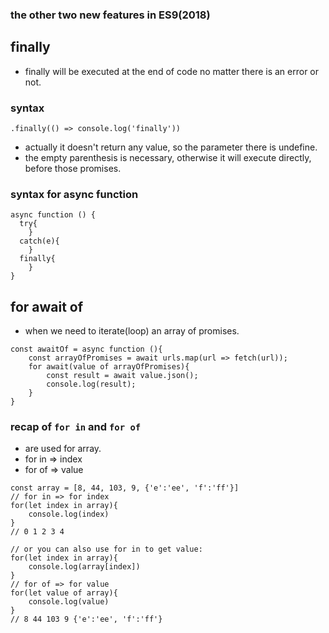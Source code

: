### the other two new features in ES9(2018)

## finally
- finally will be executed at the end of code no matter there is an error or not.

### syntax
```
.finally(() => console.log('finally'))
```
- actually it doesn't return any value, so the parameter there is undefine.
- the empty parenthesis is necessary, otherwise it will execute directly, before those promises.

### syntax for async function
```
async function () {
  try{
    }
  catch(e){
    }
  finally{
    }
}
```

## for await of
- when we need to iterate(loop) an array of promises.

```
const awaitOf = async function (){
	const arrayOfPromises = await urls.map(url => fetch(url));
	for await(value of arrayOfPromises){
		const result = await value.json();
		console.log(result);
	}
}
````





### recap of ```for in``` and ```for of```
- are used for array.
- for in => index
- for of => value

```
const array = [8, 44, 103, 9, {'e':'ee', 'f':'ff'}]
// for in => for index
for(let index in array){
	console.log(index)
}
// 0 1 2 3 4

// or you can also use for in to get value:
for(let index in array){
	console.log(array[index])
}
// for of => for value
for(let value of array){
	console.log(value)
}
// 8 44 103 9 {'e':'ee', 'f':'ff'}
```

